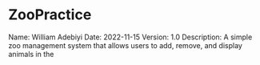 # ZooPractice

Name: William Adebiyi
Date: 2022-11-15
Version: 1.0
Description: A simple zoo management system that allows users to add, remove, and display animals in the
